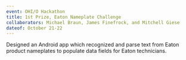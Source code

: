 ```yaml
---
event: OHI/O Hackathon
title: 1st Prize, Eaton Nameplate Challenge
collaborators: Michael Braun, James Finefrock, and Mitchell Giese
dateof: October 21-22
---
```

Designed an Android app which recognized and parse text from Eaton product nameplates to populate data fields for Eaton technicians.